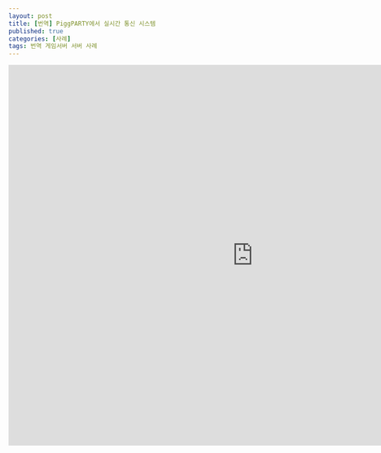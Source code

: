 ```yaml
---
layout: post
title: [번역] PiggPARTY에서 실시간 통신 시스템
published: true
categories: [사례]
tags: 번역 게임서버 서버 사례
---
```

<iframe src="https://docs.google.com/presentation/d/e/2PACX-1vRL9JCmoc83sfZE_S7K9yBaaROzfzWBMoKPU0WsJUSZEDXL5yKqGShL83c/embed?start=false&loop=false&delayms=3000" frameborder="0" width="960" height="749" allowfullscreen="true" mozallowfullscreen="true" webkitallowfullscreen="true"></iframe>  
  